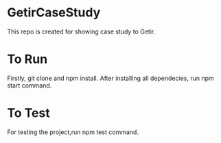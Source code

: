 # GetirCaseStudy
This repo is created for showing case study to Getir.
# To Run
Firstly, git clone and npm install. After installing all dependecies, run npm start command.
# To Test
For testing the project,run npm test command.
